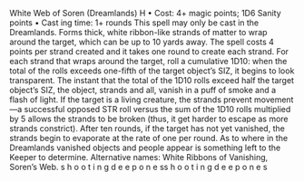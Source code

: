 White Web of Soren (Dreamlands) H
• Cost:  4+ magic points; 1D6 Sanity points
•
 Cast
ing time: 1+ rounds
This spell may only be cast in the Dreamlands. Forms 
thick, white ribbon-like strands of matter to wrap around 
the target, which can be up to 10 yards away. The spell 
costs 4 points per strand created and it takes one round to 
create each strand. For each strand that wraps around the 
target, roll a cumulative 1D10: when the total of the rolls 
exceeds one-fifth of the target object’s SIZ, it begins to 
look transparent. The instant that the total of the 1D10 
rolls exceed half the target object’s SIZ, the object, strands 
and all, vanish in a puff of smoke and a flash of light. 
If the target is a living creature, the strands prevent 
movement—a successful opposed STR roll versus the sum 
of the 1D10 rolls multiplied by 5 allows the strands to 
be broken (thus, it get harder to escape as more strands 
constrict). After ten rounds, if the target has not yet vanished, the strands begin to evaporate at the rate of 
one per round.
As to where in the Dreamlands vanished objects and 
people appear is something left to the Keeper to determine.
Alternative names: White Ribbons of Vanishing, Soren’s Web.
s 
h 
o 
o 
t 
i 
n 
g 
d 
e e 
p 
o 
n 
e 
ss 
h 
o 
o 
t 
i 
n 
g 
d 
e e 
p 
o 
n 
e 
s
